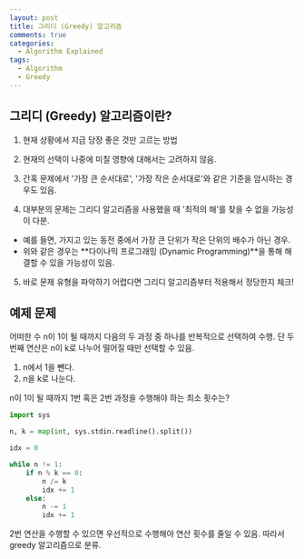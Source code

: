 ```yaml
---
layout: post
title: 그리디 (Greedy) 알고리즘
comments: true
categories:
  - Algorithm Explained
tags:
  - Algorithm
  - Greedy
---
```


## 그리디 (Greedy) 알고리즘이란?

1. 현재 상황에서 지금 당장 좋은 것만 고르는 방법
   
2. 현재의 선택이 나중에 미칠 영향에 대해서는 고려하지 않음.

3. 간혹 문제에서 '가장 큰 순서대로', '가장 작은 순서대로'와 같은 기준을 암시하는 경우도 있음.

4. 대부분의 문제는 그리디 알고리즘을 사용했을 때 '최적의 해'를 찾을 수 없을 가능성이 다분.
  * 예를 들면, 가지고 있는 동전 중에서 가장 큰 단위가 작은 단위의 배수가 아닌 경우.
  * 위와 같은 경우는 **다이나믹 프로그래밍 (Dynamic Programming)**을 통해 해결할 수 있을 가능성이 있음.

5. 바로 문제 유형을 파악하기 어렵다면 그리디 알고리즘부터 적용해서 정당한지 체크!

## 예제 문제

어떠한 수 n이 1이 될 때까지 다음의 두 과정 중 하나를 반복적으로 선택하여 수행.
단 두 번째 연산은 n이 k로 나누어 떨어질 때만 선택할 수 있음.

1. n에서 1을 뺀다.
2. n을 k로 나눈다.

n이 1이 될 때까지 1번 혹은 2번 과정을 수행해야 하는 최소 횟수는?

```python
import sys

n, k = map(int, sys.stdin.readline().split())

idx = 0

while n != 1:
    if n % k == 0:
        n /= k
        idx += 1
    else:
        n -= 1
        idx += 1
```
2번 연산을 수행할 수 있으면 우선적으로 수행해야 연산 횟수를 줄일 수 있음. 따라서 greedy 알고리즘으로 분류.
